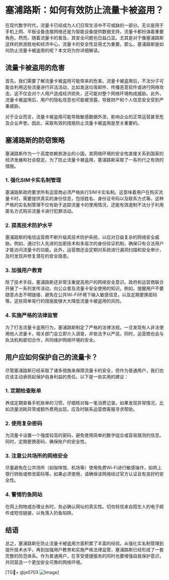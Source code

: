 # 塞浦路斯：如何有效防止流量卡被盗用？

在现代数字时代，流量卡已经成为人们日常生活中不可或缺的一部分。无论是用于手机上网、平板设备连接网络还是为智能设备提供数据支持，流量卡都扮演着重要角色。然而，随着流量卡的普及，其安全问题也日益凸显。尤其是对于像塞浦路斯这样的旅游胜地和经济中心，流量卡的安全性显得尤为重要。那么，塞浦路斯是如何防止流量卡被盗用的呢？本文将为你详细解读。

## 流量卡被盗用的危害

首先，我们需要了解流量卡被盗用可能带来的危害。流量卡被盗用后，不法分子可能会利用这些流量进行非法活动，比如发送垃圾邮件、传播恶意软件或进行网络攻击。这不仅会对个人用户造成经济损失，还可能对整个网络环境构成威胁。此外，流量卡被盗用后，用户的隐私信息也可能被泄露，导致财产和个人信息安全受到严重威胁。

对于企业而言，流量卡被盗用可能导致敏感数据外泄，影响企业的正常运营甚至危及企业声誉。因此，采取有效的措施防止流量卡被盗用是至关重要的。

## 塞浦路斯的防窃策略

塞浦路斯作为一个高度依赖旅游业的小国，其网络环境的安全性直接关系到国家的经济发展和社会稳定。为了防止流量卡被盗用，塞浦路斯采取了一系列行之有效的措施。

### 1. 强化SIM卡实名制管理

塞浦路斯政府要求所有运营商必须严格执行SIM卡实名制。这意味着用户在购买流量卡时，需要提供真实的身份信息，包括姓名、身份证号码以及联系方式等。这种严格的实名制管理不仅有助于追踪流量卡的使用情况，还能有效遏制不法分子利用匿名方式购买流量卡进行犯罪活动。

### 2. 提高技术防护水平

塞浦路斯的电信运营商不断升级其技术防护系统，以应对日益复杂的网络安全威胁。例如，通过引入先进的加密技术和多层次的身份验证机制，确保只有合法用户才能访问流量卡的功能。此外，运营商还会定期对系统进行漏洞扫描和安全审计，及时发现并修复潜在的安全隐患。

### 3. 加强用户教育

除了技术手段，塞浦路斯还非常注重提高用户的网络安全意识。政府和运营商联合开展了一系列宣传活动，向公众普及流量卡安全使用的知识。例如，提醒用户不要随意点击不明链接、避免在公共Wi-Fi环境下输入敏感信息，以及定期更换密码等。这些简单易行的措施能够大大降低流量卡被盗用的风险。

### 4. 实施严格的法律监管

为了打击流量卡盗用行为，塞浦路斯制定了严格的法律法规。一旦发现有人非法使用他人流量卡，相关部门会立即介入调查，并依法予以严惩。同时，运营商也会与执法机构密切合作，共同维护网络环境的安全。

## 用户应如何保护自己的流量卡？

尽管塞浦路斯已经采取了诸多措施来保障流量卡的安全，但作为普通用户，我们也应该主动承担起保护自身利益的责任。以下是一些实用的建议：

### 1. 定期检查账单

养成定期查看手机账单的习惯，仔细核对每一笔消费记录。如果发现异常情况，比如流量消耗异常或额外费用出现，应及时联系运营商客服寻求帮助。

### 2. 使用复杂密码

为流量卡设置一个强度较高的密码，避免使用简单的数字组合或容易猜测的信息。同时，定期更换密码，确保账户的安全性。

### 3. 注意公共场所的网络安全

尽量避免在公共场所（如咖啡馆、机场等）使用免费Wi-Fi进行敏感操作，如网上银行转账或修改密码等。如果必须使用，请确保该网络经过官方认证且有良好的安全性。

### 4. 警惕钓鱼网站

在网上购物或办理业务时，务必确认网址的真实性。切勿轻信来自陌生人的电子邮件或短信链接，以免落入钓鱼陷阱。

## 结语

总之，塞浦路斯在防止流量卡被盗用方面积累了丰富的经验。从强化实名制管理到提升技术水平，再到加强用户教育和实施严格法律监管，塞浦路斯已经形成了一套完整的防范体系。作为普通用户，在享受便捷服务的同时也要增强自我保护意识，共同营造一个更加安全可靠的网络环境。

[TG💪+ @jx0703 ![Image](https://github.com/user-attachments/assets/dbca1d08-cadb-493c-b0ec-ad6f7a83f270)]